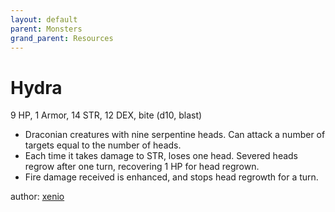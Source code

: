 ```yaml
---
layout: default
parent: Monsters
grand_parent: Resources
---
```

# Hydra
9 HP, 1 Armor, 14 STR, 12 DEX, bite (d10, blast)
- Draconian creatures with nine serpentine heads. Can attack a number of targets equal to the number of heads. 
- Each time it takes damage to STR, loses one head. Severed heads regrow after one turn, recovering 1 HP for head regrown. 
- Fire damage received is enhanced, and stops head regrowth for a turn.

author: [xenio](https://xenioinabottle.blogspot.com)
